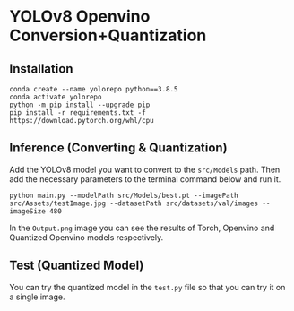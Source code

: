 # YOLOv8 Openvino Conversion+Quantization

## Installation
```
conda create --name yolorepo python==3.8.5
conda activate yolorepo
python -m pip install --upgrade pip
pip install -r requirements.txt -f https://download.pytorch.org/whl/cpu
```
## Inference (Converting & Quantization)
Add the YOLOv8 model you want to convert to the `src/Models` path. Then add the necessary parameters to the terminal command below and run it. 
```
python main.py --modelPath src/Models/best.pt --imagePath src/Assets/testImage.jpg --datasetPath src/datasets/val/images --imageSize 480
```
In the `Output.png` image you can see the results of Torch, Openvino and Quantized Openvino models respectively.

## Test (Quantized Model)
You can try the quantized model in the `test.py` file so that you can try it on a single image.